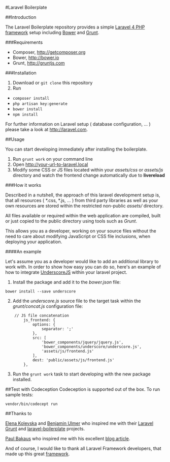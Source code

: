 #Laravel Boilerplate

##Introduction

The Laravel Boilerplate repository provides a simple [Laravel 4 PHP framework](http://laravel.com) setup including [Bower](http://bower.io) and [Grunt](http://gruntjs.org).

###Requirements

* Composer, http://getcomposer.org
* Bower, http://bower.io
* Grunt, http://gruntjs.com

###Installation

1. Download or <code>git clone</code> this repository
2. Run
 * <code>composer install</code>
 * <code>php artisan key:generate</code>
 * <code>bower install</code>
 * <code>npm install</code>

For further information on Laravel setup ( database configuration, ... ) please take a look at http://laravel.com.

##Usage

You can start developing immediately after installing the boilerplate.

1. Run <code>grunt work</code> on your command line
2. Open http://your-url-to-laravel.local
3. Modify some CSS or JS files located within your <i>assets/css</i> or <i>assets/js</i> directory and watch the frontend change automatically due to <b>livereload</b>

###How it works

Described in a nutshell, the approach of this laravel development setup is, that all resources ( *.css, *.js, ... ) from third party libraries as well as your own resources are stored within the restricted non-public <i>assets/</i> directory.

All files available or required within the web application are compiled, built or just copied to the public directory using tools such as <i>Grunt</i>.

This allows you as a developer, working on your source files without the need to care about modifying JavaScript or CSS file inclusions, when deploying your application.

####An example

Let's assume you as a developer would like to add an additional library to work with. In order to show how easy you can do so, here's an example of how to integrate [UnderscoreJS](http://underscorejs.org) within your laravel project.

1. Install the package and add it to the <i>bower.json</i> file:

  <code>bower install --save underscore</code>

2. Add the <i>underscore.js</i> source file to the target task within the <i>grunt/concat.js</i> configuration file:
```	
	// JS file concatenation
        js_frontend: {
        	options: {
            	separator: ';'
        	},
        	src: [
            	'bower_components/jquery/jquery.js',
           	 	'bower_components/underscore/underscore.js',
            	'assets/js/frontend.js'
	        ],
    	    dest: 'public/assets/js/frontend.js'
    	},
```
3. Run the <code>grunt work</code> task to start developing with the new package installed.

##Test with Codeception
Codeception is supported out of the box. To run sample tests:

<code>vendor/bin/codecept run</code>

##Thanks to

[Elena Kolevska](https://github.com/elena-kolevska/grunt-laravel) and [Benjamin Ulmer](https://github.com/remluben/laravel-boilerplate) who inspired me with their [Laravel Grunt](https://github.com/elena-kolevska/grunt-laravel) and [laravel-boilerplate](https://github.com/remluben/laravel-boilerplate) projects.

[Paul Bakaus](http://www.html5rocks.com/profiles/#paulbakaus) who inspired me with his excellent [blog article](http://www.html5rocks.com/en/tutorials/tooling/supercharging-your-gruntfile).

And of course, I would like to thank all Laravel Framework developers, that made up this great [framework](https://github.com/laravel/laravel).

